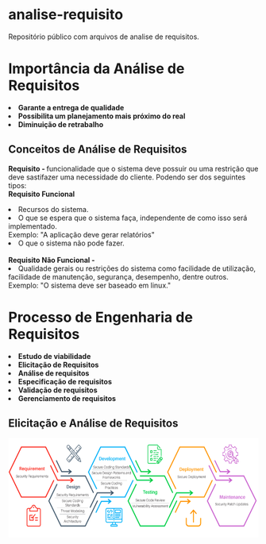 <!-- Configuração do git README.md no site: https://docs.github.com/pt/get-started/writing-on-github/getting-started-with-writing-and-formatting-on-github/basic-writing-and-formatting-syntax-->

# analise-requisito
Repositório público com arquivos de analise de requisitos.

<h1>Importância da Análise de Requisitos</h1>
<p>
 <strong><li>Garante a entrega de qualidade</li></strong>   
 <strong><li>Possibilita um planejamento mais próximo do real</li></strong> 
 <strong><li>Diminuição de retrabalho</li></strong> 
</p>

<h2>Conceitos de Análise de Requisitos</h2>
<p>
<strong>Requisito - </strong> funcionalidade que o sistema deve possuir ou uma restrição que deve sastifazer uma necessidade do cliente. Podendo ser dos seguintes tipos:
</br>
<strong>Requisito Funcional</strong>
<li>Recursos do sistema.</li>
<li>O que se espera que o sistema faça, independente de como isso será implementado.</li>
Exemplo: "A aplicação deve gerar relatórios"
<li>O que o sistema não pode fazer.</li>
<br>
<strong>Requisito Não Funcional - </strong>
<li>Qualidade gerais ou restrições do sistema como facilidade de utilização, facilidade de manutenção, segurança, desempenho, dentre outros.</li>
 Exemplo: "O sistema deve ser baseado em linux."    
</p>

<h1>Processo de Engenharia de Requisitos</h1>
<li><strong>Estudo de viabilidade</strong></li>
<li><strong>Elicitação de Requisitos</strong></li>
<li><strong>Análise de requisitos</strong></li>
<li><strong>Especificação de requisitos</strong></li>
<li><strong>Validação de requisitos</strong></li>
<li><strong>Gerenciamento de requisitos</strong></li>

<h2>Elicitação e Análise de Requisitos</h2>
<img align="center" alt="Rafa-Ts" height="200" width="700" src="https://github.com/Marilainny/analise-requisito/blob/main/imagem/ciclodesenvolvimento.png">
